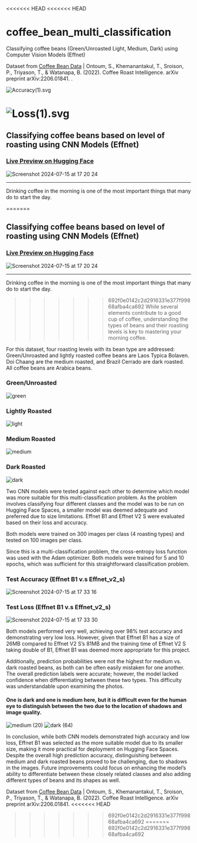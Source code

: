 <<<<<<< HEAD
<<<<<<< HEAD
# coffee_bean_multi_classification
Classifying coffee beans (Green/Unroasted Light, Medium, Dark) using Computer Vision Models (Effnet) 

Dataset from [Coffee Bean Data](https://www.kaggle.com/datasets/gpiosenka/coffee-bean-dataset-resized-224-x-224) | Ontoum, S., Khemanantakul, T., Sroison, P., Triyason, T., & Watanapa, B. (2022). Coffee Roast Intelligence. arXiv preprint arXiv:2206.01841.
. 

![Accuracy(1).svg](..%2F..%2FDownloads%2FAccuracy%281%29.svg)





![Loss(1).svg](..%2F..%2FDownloads%2FLoss%281%29.svg)
=======
## Classifying coffee beans based on level of roasting using CNN Models (Effnet)  
### [Live Preview on Hugging Face](https://huggingface.co/spaces/sehyunlee217/Coffee_Bean_Classifier)
![Screenshot 2024-07-15 at 17 20 24](https://github.com/user-attachments/assets/8736f89c-9168-476e-8bd6-a0d2961f6e5f)
___
Drinking coffee in the morning is one of the most important things that many do to start the day. 

=======
## Classifying coffee beans based on level of roasting using CNN Models (Effnet)  
### [Live Preview on Hugging Face](https://huggingface.co/spaces/sehyunlee217/Coffee_Bean_Classifier)
![Screenshot 2024-07-15 at 17 20 24](https://github.com/user-attachments/assets/8736f89c-9168-476e-8bd6-a0d2961f6e5f)
___
Drinking coffee in the morning is one of the most important things that many do to start the day. 

>>>>>>> 692f0e0142c2d2916331e377f99868afba4ca692
While several elements contribute to a good cup of coffee, understanding the types of beans and their roasting levels is key to mastering your morning coffee.

For this dataset, four roasting levels with its bean type are addressed: Green/Unroasted and lightly roasted coffee beans are Laos Typica Bolaven. Doi Chaang are the medium roasted, and Brazil Cerrado are dark roasted. All coffee beans are Arabica beans.

### Green/Unroasted 
![green](https://github.com/user-attachments/assets/24655e7f-5ce2-4133-bc9e-7327f1c115c0)

### Lightly Roasted
![light](https://github.com/user-attachments/assets/495137d1-9d33-4276-a455-3457fdf73067)

### Medium Roasted
![medium](https://github.com/user-attachments/assets/392f7f6d-074c-47a9-a3ac-64f1779224d6)

### Dark Roasted
![dark](https://github.com/user-attachments/assets/0212ade6-37a4-4633-9072-0424ffcf15dc)

Two CNN models were tested against each other to determine which model was more suitable for this multi-classification problem. As the problem involves classifying four different classes and the model was to be run on Hugging Face Spaces, a smaller model was deemed adequate and preferred due to size limitations. Effnet B1 and Effnet V2 S were evaluated based on their loss and accuracy.

Both models were trained on 300 images per class (4 roasting types) and tested on 100 images per class.

Since this is a multi-classification problem, the cross-entropy loss function was used with the Adam optimizer. Both models were trained for 5 and 10 epochs, which was sufficient for this straightforward classification problem.

### Test Accuracy (Effnet B1 v.s Effnet_v2_s)
![Screenshot 2024-07-15 at 17 33 16](https://github.com/user-attachments/assets/cfee5a0c-4d86-42c3-b525-c64240242263)

### Test Loss (Effnet B1 v.s Effnet_v2_s)
![Screenshot 2024-07-15 at 17 33 30](https://github.com/user-attachments/assets/dc3714b4-b4e0-4692-9081-2d12ba2f7d83)

Both models performed very well, achieving over 98% test accuracy and demonstrating very low loss. 
However, given that Effnet B1 has a size of 26MB compared to Effnet V2 S’s 81MB and the training time of Effnet V2 S taking double of B1, Effnet B1 was deemed more appropriate for this project.

Additionally, prediction probabilities were not the highest for medium vs. dark roasted beans, as both can be often easily mistaken for one another. 
The overall prediction labels were accurate; however, the model lacked confidence when differentiating between these two types. This difficulty was understandable upon examining the photos.

#### One is dark and one is medium here, but it is difficult even for the human eye to distinguish between the two due to the location of shadows and image quality.
![medium (20)](https://github.com/user-attachments/assets/e124eb0f-b7ea-43d8-8c8d-a0b88606cc4f)
![dark (64)](https://github.com/user-attachments/assets/5c998f89-ccef-4975-8d7d-eeedbecf431a)

In conclusion, while both CNN models demonstrated high accuracy and low loss, Effnet B1 was selected as the more suitable model due to its smaller size, making it more practical for deployment on Hugging Face Spaces. 
Despite the overall high prediction accuracy, distinguishing between medium and dark roasted beans proved to be challenging, due to shadows in the images. 
Future improvements could focus on enhancing the model’s ability to differentiate between these closely related classes and also adding different types of beans and its shapes as well. 

Dataset from [Coffee Bean Data](https://www.kaggle.com/datasets/gpiosenka/coffee-bean-dataset-resized-224-x-224) | Ontoum, S., Khemanantakul, T., Sroison, P., Triyason, T., & Watanapa, B. (2022). Coffee Roast Intelligence. arXiv preprint arXiv:2206.01841.
<<<<<<< HEAD
>>>>>>> 692f0e0142c2d2916331e377f99868afba4ca692
=======
>>>>>>> 692f0e0142c2d2916331e377f99868afba4ca692
